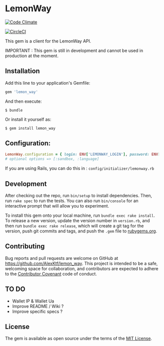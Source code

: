 # LemonWay

[![Code Climate](https://codeclimate.com/github/codeclimate/codeclimate/badges/gpa.svg)](https://codeclimate.com/github/AlexKtf/lemon_way)

[![CircleCI](https://circleci.com/gh/AlexKtf/lemon_way/tree/master.svg?style=svg)](https://circleci.com/gh/AlexKtf/lemon_way/tree/master)

This gem is a client for the LemonWay API.

IMPORTANT : This gem is still in development and cannot be used in production at the moment.

## Installation

Add this line to your application's Gemfile:

```ruby
gem 'lemon_way'
```

And then execute:

    $ bundle

Or install it yourself as:

    $ gem install lemon_way

## Configuration:

```ruby
LemonWay.configuration = { login: ENV['LEMONWAY_LOGIN'], password: ENV['LEMONWAY_PASSWORD'] }
# optional options => [:sandbox, :language]
```

If you are using Rails, you can do this in : `config/initializer/lemonway.rb`

## Development

After checking out the repo, run `bin/setup` to install dependencies. Then, run `rake spec` to run the tests. You can also run `bin/console` for an interactive prompt that will allow you to experiment.

To install this gem onto your local machine, run `bundle exec rake install`. To release a new version, update the version number in `version.rb`, and then run `bundle exec rake release`, which will create a git tag for the version, push git commits and tags, and push the `.gem` file to [rubygems.org](https://rubygems.org).

## Contributing

Bug reports and pull requests are welcome on GitHub at https://github.com/AlexKtf/lemon_way. This project is intended to be a safe, welcoming space for collaboration, and contributors are expected to adhere to the [Contributor Covenant](http://contributor-covenant.org) code of conduct.

## TO DO
- Wallet IP & Wallet Ua
- Improve README / Wiki ?
- Improve specific specs ?

## License

The gem is available as open source under the terms of the [MIT License](http://opensource.org/licenses/MIT).

